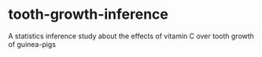 # tooth-growth-inference
A statistics inference study about the effects of vitamin C over tooth growth of guinea-pigs 
